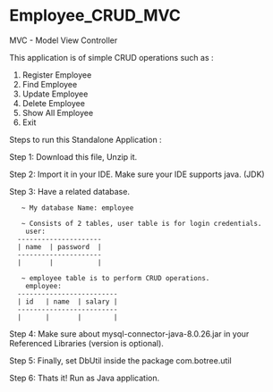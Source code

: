 # Employee_CRUD_MVC

MVC - Model View Controller

This application is of simple CRUD operations such as : 
1. Register Employee
2. Find Employee
3. Update Employee
4. Delete Employee
5. Show All Employee
6. Exit

Steps to run this Standalone Application :

Step 1: Download this file, Unzip it.

Step 2: Import it in your IDE. Make sure your IDE supports java. (JDK)

Step 3: Have a related database. 

       ~ My database Name: employee
       
       ~ Consists of 2 tables, user table is for login credentials. 
        user:
      ---------------------
      | name  | password  |
      ---------------------     
      |       |           |

       ~ employee table is to perform CRUD operations.
        employee:
      -------------------------  
      | id   | name  | salary |
      -------------------------
      |      |       |        |


Step 4: Make sure about mysql-connector-java-8.0.26.jar in your Referenced Libraries (version is optional).

Step 5: Finally, set DbUtil inside the package com.botree.util     

Step 6: Thats it! Run as Java application.
